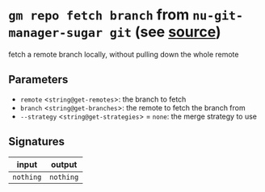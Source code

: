 # `gm repo fetch branch` from `nu-git-manager-sugar git` (see [source](https://github.com/amtoine/nu-git-manager/blob/main/pkgs/nu-git-manager-sugar/nu-git-manager-sugar/git/mod.nu#L178))
fetch a remote branch locally, without pulling down the whole remote



## Parameters
- `remote` <`string@get-remotes`>: the branch to fetch
- `branch` <`string@get-branches`>: the remote to fetch the branch from
- `--strategy` <`string@get-strategies`> = `none`: the merge strategy to use


## Signatures
| input     | output    |
| --------- | --------- |
| `nothing` | `nothing` |

